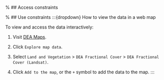 % ## Access constraints

% ## Use constraints
:::{dropdown} How to view the data in a web map

To view and access the data interactively:
1) Visit [DEA Maps](https://maps.dea.ga.gov.au).

2) Click `Explore map data`.

3) Select `Land and Vegetation` > `DEA Fractional Cover` > `DEA Fractional Cover (Landsat)`. 

4) Click `Add to the map`, or the `+` symbol to add the data to the map.
:::


